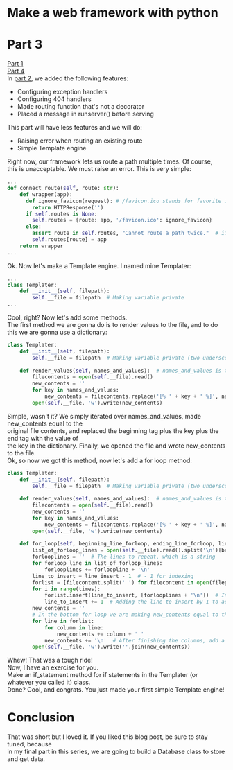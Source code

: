 # Make a web framework with python
# Part 3
[Part 1](https://zachyboy12.github.io/blog/make-a-web-framework-with-python-part-1)  
[Part 4](https://zachyboy12.github.io/blog/make-a-web-framework-with-python-part-4)  
In [part 2](https://zachyboy12.github.io/blog/make-a-web-framework-with-python-part-2), we added the following features:  
- Configuring exception handlers
- Configuring 404 handlers
- Made routing function that's not a decorator
- Placed a message in runserver() before serving

This part will have less features and we will do:  
- Raising error when routing an existing route
- Simple Template engine

Right now, our framework lets us route a path multiple times. Of course,  
this is unacceptable. We must raise an error. This is very simple:  
```python
...
def connect_route(self, route: str):
    def wrapper(app):
      def ignore_favicon(request): # /favicon.ico stands for favorite icon
        return HTTPResponse('')
      if self.routes is None:
        self.routes = {route: app, '/favicon.ico': ignore_favicon}
      else:
        assert route in self.routes, "Cannot route a path twice."  # if the given statement (route in self.routes) isn't true, raise an AssertionError, with a message saying "Cannot route a path twice."
        self.routes[route] = app
    return wrapper
...
```  
Ok. Now let's make a Template engine. I named mine Templater:  
```python
...
class Templater:
    def __init__(self, filepath):
        self.__file = filepath  # Making variable private
...
```  
Cool, right? Now let's add some methods.  
The first method we are gonna do is to render values to the file, and to do this we are gonna use a dictionary:  
```python
class Templater:
    def __init__(self, filepath):
        self.__file = filepath  # Making variable private (two underscores at the beginning)
        
    def render_values(self, names_and_values):  # names_and_values is the context of the template
        filecontents = open(self.__file).read()
        new_contents = ''
        for key in names_and_values:
            new_contents = filecontents.replace('[% ' + key + ' %]', names_and_values.get(key))
        open(self.__file, 'w').write(new_contents)
```  
Simple, wasn't it? We simply iterated over names_and_values, made new_contents equal to the  
original file contents, and replaced the beginning tag plus the key plus the end tag with the value of  
the key in the dictionary. Finally, we opened the file and wrote new_contents to the file.  
Ok, so now we got this method, now let's add a for loop method:  
```python
class Templater:
    def __init__(self, filepath):
        self.__file = filepath  # Making variable private (two underscores at the beginning)
        
    def render_values(self, names_and_values):  # names_and_values is the context of the template
        filecontents = open(self.__file).read()
        new_contents = ''
        for key in names_and_values:
            new_contents = filecontents.replace('[% ' + key + ' %]', names_and_values.get(key))
        open(self.__file, 'w').write(new_contents)
        
    def for_loop(self, beginning_line_forloop, ending_line_forloop, line_insert, times):
        list_of_forloop_lines = open(self.__file).read().split('\n')[beginning_line_forloop - 1:ending_line_forloop]  # Opens the file, reads it, splits the result by a new line, and gets the items in the list from beginning_line_forloop - 1 (for indexing) to ending_line_forloop (why didn't I put a - 1 on it? Because the ending index is automatically "subtracted"!)
        forlooplines = ''  # The lines to repeat, which is a string
        for forloop_line in list_of_forloop_lines:
            forlooplines += forloopline + '\n'
        line_to_insert = line_insert - 1  # - 1 for indexing
        forlist = [filecontent.split(' ') for filecontent in open(filepath).read().split('\n')]  # Makes a for list so that a line is represented by another list and a column is represented by an item in an inside list
        for i in range(times):
            forlist.insert(line_to_insert, [forlooplines + '\n'])  # Inserts the string version of the for loop lines
            line_to_insert += 1  # Adding the line to insert by 1 to add more lines
        new_contents = ''
        # In the bottom for loop we are making new_contents equal to the string version of forlist
        for line in forlist:
            for column in line:
                new_contents += column + ' '
            new_contents += '\n'  # After finishing the columns, add a newline to seperate the other lines
        open(self.__file, 'w').write(''.join(new_contents))
```  
Whew! That was a tough ride!  
Now, I have an exercise for you.  
Make an if_statement method for if statements in the Templater (or whatever you called it) class.  
Done? Cool, and congrats. You just made your first simple Template engine!  
# Conclusion
That was short but I loved it. If you liked this blog post, be sure to stay tuned, because  
in my final part in this series, we are going to build a Database class to store and get data.  
